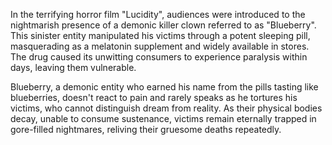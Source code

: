 In the terrifying horror film "Lucidity", audiences were introduced to the nightmarish presence of a demonic killer clown referred to as "Blueberry". This sinister entity manipulated his victims through a potent sleeping pill, masquerading as a melatonin supplement and widely available in stores. The drug caused its unwitting consumers to experience paralysis within days, leaving them vulnerable.

Blueberry, a demonic entity who earned his name from the pills tasting like blueberries, doesn't react to pain and rarely speaks as he tortures his victims, who cannot distinguish dream from reality. As their physical bodies decay, unable to consume sustenance, victims remain eternally trapped in gore-filled nightmares, reliving their gruesome deaths repeatedly.





